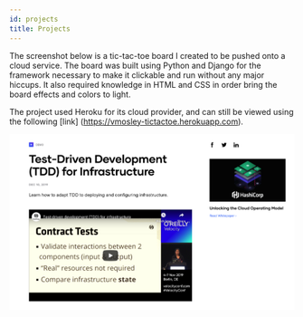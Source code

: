 ```yaml
---
id: projects
title: Projects
---
```

The screenshot below is a tic-tac-toe board I created to be pushed onto a cloud service. The board was built using Python and Django for the framework necessary to make it clickable and run without any major hiccups. It also required knowledge in HTML and CSS in order bring the board effects and colors to light.

The project used Heroku for its cloud provider, and can still be viewed using the following [link] (https://vmosley-tictactoe.herokuapp.com).

![Add alternate text for image](./assets/rosemary.png)
